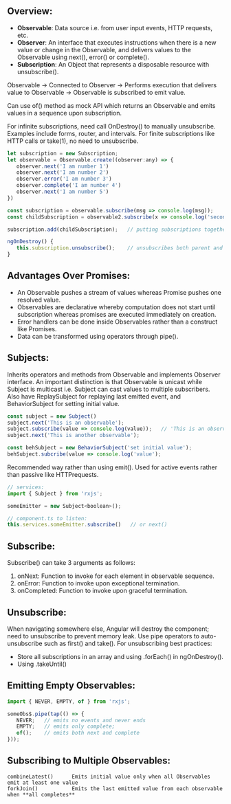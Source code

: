 ## Overview:
- **Observable**: Data source i.e. from user input events, HTTP requests, etc. 
- **Observer**: An interface that executes instructions when there is a new value or change in the Observable, and delivers values to the Observable using next(), error() or complete().
- **Subscription**: An Object that represents a disposable resource with unsubscribe(). 

Observable -> Connected to Observer -> Performs execution that delivers value to Observable -> Observable is subscribed to emit value.

Can use of() method as mock API which returns an Observable and emits values in a sequence upon subscription.

For infinite subscriptions, need call OnDestroy() to manually unsubscribe. Examples include forms, router, and intervals. For finite subscriptions like HTTP calls or take(1), no need to unsubscribe.

```javascript
let subscription = new Subscription;
let observable = Observable.create((observer:any) => {
   observer.next('I am number 1')
   observer.next('I am number 2')
   observer.error('I am number 3')
   observer.complete('I am number 4')
   observer.next('I am number 5')
})

const subscription = observable.subscribe(msg => console.log(msg));
const childSubscription = observable2.subscribe(x => console.log('second: ' + x));

subscription.add(childSubscription);   // putting subscriptions together

ngOnDestroy() {
   this.subscription.unsubscribe();    // unsubscribes both parent and child subscriptions
}
```

## Advantages Over Promises:
- An Observable pushes a stream of values whereas Promise pushes one resolved value.
- Observables are declarative whereby computation does not start until subscription whereas promises are executed immediately on creation.
- Error handlers can be done inside Observables rather than a construct like Promises.
- Data can be transformed using operators through pipe(). 

## Subjects:
Inherits operators and methods from Observable and implements Observer interface. An important distinction is that Observable is unicast while Subject is multicast i.e. Subject can cast values to multiple subscribers. Also have ReplaySubject for replaying last emitted event, and BehaviorSubject for setting initial value.
```javascript
const subject = new Subject()
subject.next('This is an observable');
subject.subscribe(value => console.log(value));   // 'This is an observable'
subject.next('This is another observable');

const behSubject = new BehaviorSubject('set initial value');
behSubject.subcribe(value => console.log('value');
```

Recommended way rather than using emit(). Used for active events rather than passive like HTTPrequests.
```javascript
// services:
import { Subject } from 'rxjs';

someEmitter = new Subject<boolean>();

// component.ts to listen:
this.services.someEmitter.subscribe()   // or next()
```
## Subscribe:
Subscribe() can take 3 arguments as follows:
1) onNext: Function to invoke for each element in observable sequence.
2) onError: Function to invoke upon exceptional termination.
3) onCompleted: Function to invoke upon graceful termination.

## Unsubscribe:
When navigating somewhere else, Angular will destroy the component; need to unsubscribe to prevent memory leak. Use pipe operators to auto-unsubscribe such as first() and take(). For unsubscribing best practices:
- Store all subscriptions in an array and using .forEach() in ngOnDestroy().
- Using .takeUntil()


## Emitting Empty Observables:
```js
import { NEVER, EMPTY, of } from 'rxjs';

someObs$.pipe(tap(() => {
   NEVER;   // emits no events and never ends
   EMPTY;   // emits only complete;
   of();    // emits both next and complete
}));
```

## Subscribing to Multiple Observables:
```
combineLatest()      Emits initial value only when all Observables emit at least one value
forkJoin()           Emits the last emitted value from each observable when **all completes**
```

